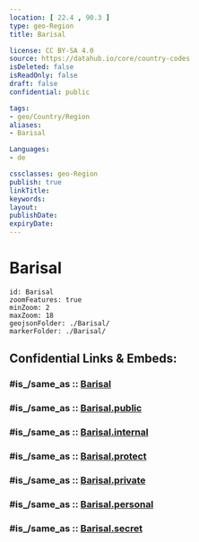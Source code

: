 ```yaml
---
location: [ 22.4 , 90.3 ] 
type: geo-Region
title: Barisal

license: CC BY-SA 4.0
source: https://datahub.io/core/country-codes
isDeleted: false
isReadOnly: false
draft: false
confidential: public

tags:
- geo/Country/Region
aliases:
- Barisal

Languages:
- de

cssclasses: geo-Region
publish: true
linkTitle: 
keywords: 
layout: 
publishDate: 
expiryDate: 
---
```


# Barisal

```leaflet
id: Barisal
zoomFeatures: true 
minZoom: 2 
maxZoom: 18
geojsonFolder: ./Barisal/
markerFolder: ./Barisal/
```


## Confidential Links & Embeds: 

### #is_/same_as :: [Barisal](/_Standards/Earth/Continent/Asia/Asia~South/Bangladesh/Divisions~Bangladesh/Barisal.md) 

### #is_/same_as :: [Barisal.public](/_public/Earth/Continent/Asia/Asia~South/Bangladesh/Divisions~Bangladesh/Barisal.public.md) 

### #is_/same_as :: [Barisal.internal](/_internal/Earth/Continent/Asia/Asia~South/Bangladesh/Divisions~Bangladesh/Barisal.internal.md) 

### #is_/same_as :: [Barisal.protect](/_protect/Earth/Continent/Asia/Asia~South/Bangladesh/Divisions~Bangladesh/Barisal.protect.md) 

### #is_/same_as :: [Barisal.private](/_private/Earth/Continent/Asia/Asia~South/Bangladesh/Divisions~Bangladesh/Barisal.private.md) 

### #is_/same_as :: [Barisal.personal](/_personal/Earth/Continent/Asia/Asia~South/Bangladesh/Divisions~Bangladesh/Barisal.personal.md) 

### #is_/same_as :: [Barisal.secret](/_secret/Earth/Continent/Asia/Asia~South/Bangladesh/Divisions~Bangladesh/Barisal.secret.md)

